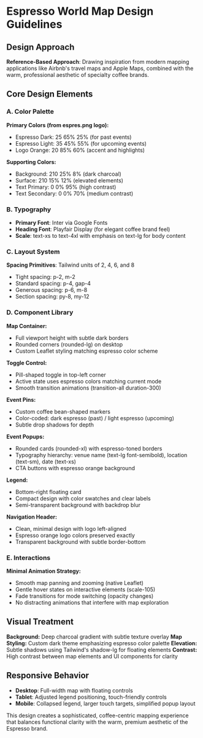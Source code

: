 # Espresso World Map Design Guidelines

## Design Approach
**Reference-Based Approach**: Drawing inspiration from modern mapping applications like Airbnb's travel maps and Apple Maps, combined with the warm, professional aesthetic of specialty coffee brands.

## Core Design Elements

### A. Color Palette
**Primary Colors (from espres.png logo):**
- Espresso Dark: 25 65% 25% (for past events)
- Espresso Light: 35 45% 55% (for upcoming events)
- Logo Orange: 20 85% 60% (accent and highlights)

**Supporting Colors:**
- Background: 210 25% 8% (dark charcoal)
- Surface: 210 15% 12% (elevated elements)
- Text Primary: 0 0% 95% (high contrast)
- Text Secondary: 0 0% 70% (medium contrast)

### B. Typography
- **Primary Font**: Inter via Google Fonts
- **Heading Font**: Playfair Display (for elegant coffee brand feel)
- **Scale**: text-xs to text-4xl with emphasis on text-lg for body content

### C. Layout System
**Spacing Primitives**: Tailwind units of 2, 4, 6, and 8
- Tight spacing: p-2, m-2
- Standard spacing: p-4, gap-4
- Generous spacing: p-6, m-8
- Section spacing: py-8, my-12

### D. Component Library

**Map Container:**
- Full viewport height with subtle dark borders
- Rounded corners (rounded-lg) on desktop
- Custom Leaflet styling matching espresso color scheme

**Toggle Control:**
- Pill-shaped toggle in top-left corner
- Active state uses espresso colors matching current mode
- Smooth transition animations (transition-all duration-300)

**Event Pins:**
- Custom coffee bean-shaped markers
- Color-coded: dark espresso (past) / light espresso (upcoming)
- Subtle drop shadows for depth

**Event Popups:**
- Rounded cards (rounded-xl) with espresso-toned borders
- Typography hierarchy: venue name (text-lg font-semibold), location (text-sm), date (text-xs)
- CTA buttons with espresso orange background

**Legend:**
- Bottom-right floating card
- Compact design with color swatches and clear labels
- Semi-transparent background with backdrop blur

**Navigation Header:**
- Clean, minimal design with logo left-aligned
- Espresso orange logo colors preserved exactly
- Transparent background with subtle border-bottom

### E. Interactions
**Minimal Animation Strategy:**
- Smooth map panning and zooming (native Leaflet)
- Gentle hover states on interactive elements (scale-105)
- Fade transitions for mode switching (opacity changes)
- No distracting animations that interfere with map exploration

## Visual Treatment
**Background:** Deep charcoal gradient with subtle texture overlay
**Map Styling:** Custom dark theme emphasizing espresso color palette
**Elevation:** Subtle shadows using Tailwind's shadow-lg for floating elements
**Contrast:** High contrast between map elements and UI components for clarity

## Responsive Behavior
- **Desktop**: Full-width map with floating controls
- **Tablet**: Adjusted legend positioning, touch-friendly controls
- **Mobile**: Collapsed legend, larger touch targets, simplified popup layout

This design creates a sophisticated, coffee-centric mapping experience that balances functional clarity with the warm, premium aesthetic of the Espresso brand.